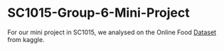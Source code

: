 # SC1015-Group-6-Mini-Project
For our mini project in SC1015, we analysed on the Online Food [Dataset](https://github.com/Jiaxin1145/SC1015-Group-6-Mini-Project/blob/main/README.md) from kaggle.
